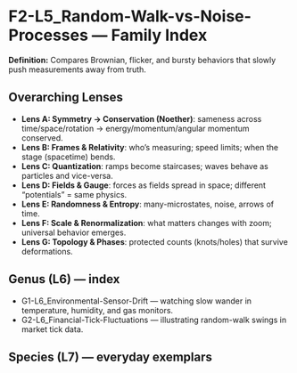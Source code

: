 # F2-L5_Random-Walk-vs-Noise-Processes — Family Index
**Definition:** Compares Brownian, flicker, and bursty behaviors that slowly push measurements away from truth.
## Overarching Lenses

- **Lens A: Symmetry -> Conservation (Noether)**: sameness across time/space/rotation → energy/momentum/angular momentum conserved.
- **Lens B: Frames & Relativity**: who’s measuring; speed limits; when the stage (spacetime) bends.
- **Lens C: Quantization**: ramps become staircases; waves behave as particles and vice-versa.
- **Lens D: Fields & Gauge**: forces as fields spread in space; different “potentials” = same physics.
- **Lens E: Randomness & Entropy**: many-microstates, noise, arrows of time.
- **Lens F: Scale & Renormalization**: what matters changes with zoom; universal behavior emerges.
- **Lens G: Topology & Phases**: protected counts (knots/holes) that survive deformations.

## Genus (L6) — index
- G1-L6_Environmental-Sensor-Drift — watching slow wander in temperature, humidity, and gas monitors.
- G2-L6_Financial-Tick-Fluctuations — illustrating random-walk swings in market tick data.
## Species (L7) — everyday exemplars
